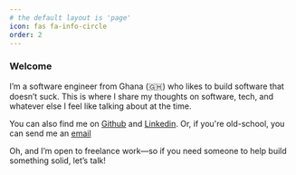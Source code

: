 ```yaml
---
# the default layout is 'page'
icon: fas fa-info-circle
order: 2
---
```


### Welcome

I’m a software engineer from Ghana (🇬🇭) who likes to build software that doesn’t suck.
This is where I share my thoughts on software, tech, and whatever else I feel like talking about at the time. 

You can also find me on  [Github](https://www.github.com/thesarfo) and [Linkedin](https://www.linkedin.com/in/ernest-sarfo). Or, if you're old-school, you can send me an [email](mailto:workswsarfo@gmail.com)

Oh, and I’m open to freelance work—so if you need someone to help build something solid, let’s talk!
<!-- > Add Markdown syntax content to file `_tabs/about.md`{: .filepath } and it will show up on this page.
{: .prompt-tip } -->

